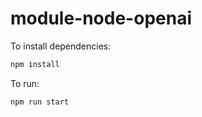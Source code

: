 # module-node-openai

To install dependencies:

```bash
npm install
```

To run:

```bash
npm run start
```
